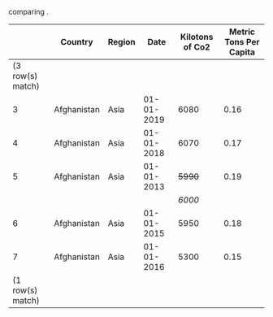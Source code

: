 comparing .

|   | Country     | Region | Date       | Kilotons of Co2 | Metric Tons Per Capita |
| - | ----------- | ------ | ---------- | --------------- | ---------------------- |
| (3 row(s) match) |
| 3 | Afghanistan | Asia   | 01-01-2019 | 6080            | 0.16                   |
| 4 | Afghanistan | Asia   | 01-01-2018 | 6070            | 0.17                   |
| 5 | Afghanistan | Asia   | 01-01-2013 | ~~5990~~        | 0.19                   |
|   |             |        |            | *6000*          |                        |
| 6 | Afghanistan | Asia   | 01-01-2015 | 5950            | 0.18                   |
| 7 | Afghanistan | Asia   | 01-01-2016 | 5300            | 0.15                   |
| (1 row(s) match) |
